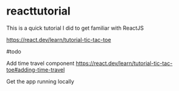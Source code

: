 # reacttutorial
This is a quick tutorial I did to get familiar with ReactJS

https://react.dev/learn/tutorial-tic-tac-toe

#todo

Add time travel component
https://react.dev/learn/tutorial-tic-tac-toe#adding-time-travel

Get the app running locally

